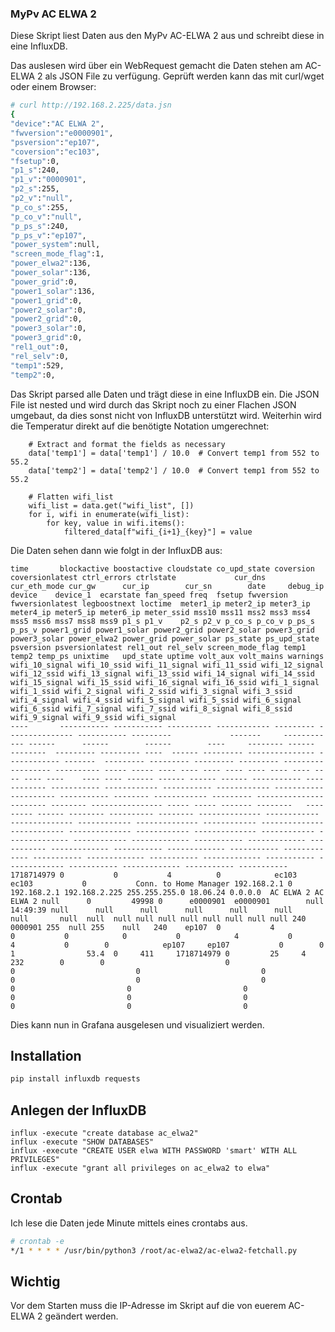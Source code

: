 ### MyPv AC ELWA 2

Diese Skript liest Daten aus den MyPv AC-ELWA 2 aus und schreibt diese in eine InfluxDB.

Das auslesen wird über ein WebRequest gemacht die Daten stehen am AC-ELWA 2 als JSON File zu verfügung. Geprüft werden kann das mit curl/wget oder einem Browser:

```bash
# curl http://192.168.2.225/data.jsn
{
"device":"AC ELWA 2",
"fwversion":"e0000901",
"psversion":"ep107",
"coversion":"ec103",
"fsetup":0,
"p1_s":240,
"p1_v":"0000901",
"p2_s":255,
"p2_v":"null",
"p_co_s":255,
"p_co_v":"null",
"p_ps_s":240,
"p_ps_v":"ep107",
"power_system":null,
"screen_mode_flag":1,
"power_elwa2":136,
"power_solar":136,
"power_grid":0,
"power1_solar":136,
"power1_grid":0,
"power2_solar":0,
"power2_grid":0,
"power3_solar":0,
"power3_grid":0,
"rel1_out":0,
"rel_selv":0,
"temp1":529,
"temp2":0,
```

Das Skript parsed alle Daten und trägt diese in eine InfluxDB ein. Die JSON File ist nested und wird durch das Skript noch zu einer Flachen JSON umgebaut, da dies sonst nicht von InfluxDB unterstützt wird. Weiterhin wird die Temperatur direkt auf die benötigte Notation umgerechnet:

```python3
    # Extract and format the fields as necessary
    data['temp1'] = data['temp1'] / 10.0  # Convert temp1 from 552 to 55.2
    data['temp2'] = data['temp2'] / 10.0  # Convert temp1 from 552 to 55.2

    # Flatten wifi_list
    wifi_list = data.get("wifi_list", [])
    for i, wifi in enumerate(wifi_list):
        for key, value in wifi.items():
            filtered_data[f"wifi_{i+1}_{key}"] = value
```

Die Daten sehen dann wie folgt in der InfluxDB aus:

```
time       blockactive boostactive cloudstate co_upd_state coversion coversionlatest ctrl_errors ctrlstate             cur_dns     cur_eth_mode cur_gw      cur_ip        cur_sn        date     debug_ip device    device_1  ecarstate fan_speed freq  fsetup fwversion fwversionlatest legboostnext loctime  meter1_ip meter2_ip meter3_ip meter4_ip meter5_ip meter6_ip meter_ssid mss10 mss11 mss2 mss3 mss4 mss5 mss6 mss7 mss8 mss9 p1_s p1_v    p2_s p2_v p_co_s p_co_v p_ps_s p_ps_v power1_grid power1_solar power2_grid power2_solar power3_grid power3_solar power_elwa2 power_grid power_solar ps_state ps_upd_state psversion psversionlatest rel1_out rel_selv screen_mode_flag temp1 temp2 temp_ps unixtime   upd_state uptime volt_aux volt_mains warnings wifi_10_signal wifi_10_ssid wifi_11_signal wifi_11_ssid wifi_12_signal wifi_12_ssid wifi_13_signal wifi_13_ssid wifi_14_signal wifi_14_ssid wifi_15_signal wifi_15_ssid wifi_16_signal wifi_16_ssid wifi_1_signal wifi_1_ssid wifi_2_signal wifi_2_ssid wifi_3_signal wifi_3_ssid wifi_4_signal wifi_4_ssid wifi_5_signal wifi_5_ssid wifi_6_signal wifi_6_ssid wifi_7_signal wifi_7_ssid wifi_8_signal wifi_8_ssid wifi_9_signal wifi_9_ssid wifi_signal
----       ----------- ----------- ---------- ------------ --------- --------------- ----------- ---------             -------     ------------ ------      ------        ------        ----     -------- ------    --------  --------- --------- ----  ------ --------- --------------- ------------ -------  --------- --------- --------- --------- --------- --------- ---------- ----- ----- ---- ---- ---- ---- ---- ---- ---- ---- ---- ----    ---- ---- ------ ------ ------ ------ ----------- ------------ ----------- ------------ ----------- ------------ ----------- ---------- ----------- -------- ------------ --------- --------------- -------- -------- ---------------- ----- ----- ------- --------   --------- ------ -------- ---------- -------- -------------- ------------ -------------- ------------ -------------- ------------ -------------- ------------ -------------- ------------ -------------- ------------ -------------- ------------ ------------- ----------- ------------- ----------- ------------- ----------- ------------- ----------- ------------- ----------- ------------- ----------- ------------- ----------- ------------- ----------- ------------- ----------- -----------
1718714979 0           0           4          0            ec103     ec103           0           Conn. to Home Manager 192.168.2.1 0            192.168.2.1 192.168.2.225 255.255.255.0 18.06.24 0.0.0.0  AC ELWA 2 AC ELWA 2 null      0         49998 0      e0000901  e0000901        null         14:49:39 null      null      null      null      null      null      null       null  null  null null null null null null null null 240  0000901 255  null 255    null   240    ep107  0           4            0           0            0           0            4           0          4           0        0            ep107     ep107           0        0        1                53.4  0     411     1718714979 0         25     4        232        0        0                           0                           0                           0                           0                           0                           0                           0                         0                         0                         0                         0                         0                         0                         0                         0                         0
```

Dies kann nun in Grafana ausgelesen und visualiziert werden.

## Installation

```bash
pip install influxdb requests
```

## Anlegen der InfluxDB
```
influx -execute "create database ac_elwa2"
influx -execute "SHOW DATABASES"
influx -execute "CREATE USER elwa WITH PASSWORD 'smart' WITH ALL PRIVILEGES"
influx -execute "grant all privileges on ac_elwa2 to elwa"
```

## Crontab
Ich lese die Daten jede Minute mittels eines crontabs aus.

```bash
# crontab -e
*/1 * * * * /usr/bin/python3 /root/ac-elwa2/ac-elwa2-fetchall.py
```

## Wichtig

Vor dem Starten muss die IP-Adresse im Skript auf die von euerem AC-ELWA 2 geändert werden.









